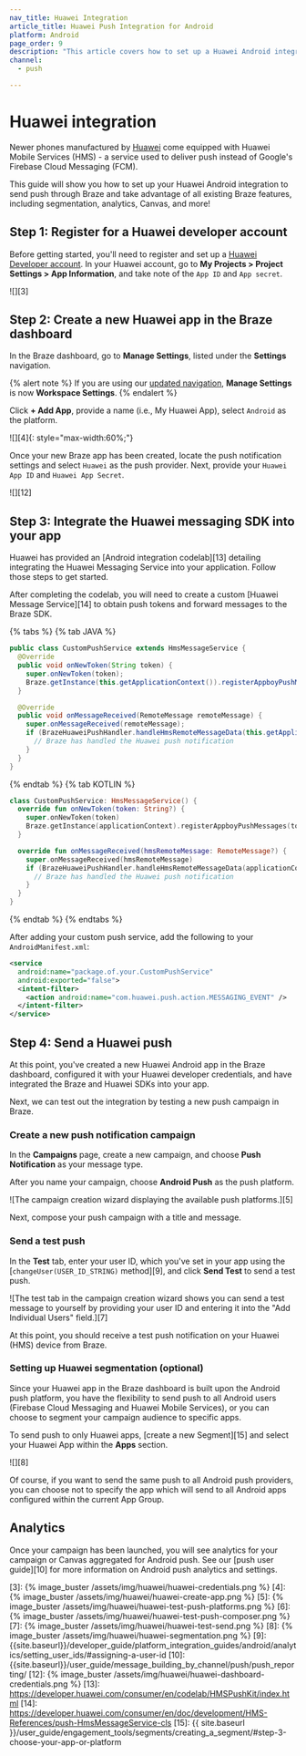 ```yaml
---
nav_title: Huawei Integration
article_title: Huawei Push Integration for Android
platform: Android
page_order: 9
description: "This article covers how to set up a Huawei Android integration."
channel:
  - push

---
```


# Huawei integration

Newer phones manufactured by [Huawei][1] come equipped with Huawei Mobile Services (HMS) - a service used to deliver push instead of Google's Firebase Cloud Messaging (FCM).

This guide will show you how to set up your Huawei Android integration to send push through Braze and take advantage of all existing Braze features, including segmentation, analytics, Canvas, and more!

## Step 1: Register for a Huawei developer account

Before getting started, you'll need to register and set up a [Huawei Developer account][2]. In your Huawei account, go to **My Projects > Project Settings > App Information**, and take note of the `App ID` and `App secret`.

![][3]

## Step 2: Create a new Huawei app in the Braze dashboard

In the Braze dashboard, go to **Manage Settings**, listed under the **Settings** navigation.

{% alert note %}
If you are using our [updated navigation]({{site.baseurl}}/navigation/), **Manage Settings** is now **Workspace Settings**.
{% endalert %}

Click **+ Add App**, provide a name (i.e., My Huawei App), select `Android` as the platform.

![][4]{: style="max-width:60%;"}

Once your new Braze app has been created, locate the push notification settings and select `Huawei` as the push provider. Next, provide your `Huawei App ID` and `Huawei App Secret`.

![][12]

## Step 3: Integrate the Huawei messaging SDK into your app

Huawei has provided an [Android integration codelab][13] detailing integrating the Huawei Messaging Service into your application. Follow those steps to get started.

After completing the codelab, you will need to create a custom [Huawei Message Service][14] to obtain push tokens and forward messages to the Braze SDK.

{% tabs %}
{% tab JAVA %}

```java
public class CustomPushService extends HmsMessageService {
  @Override
  public void onNewToken(String token) {
    super.onNewToken(token);
    Braze.getInstance(this.getApplicationContext()).registerAppboyPushMessages(token);
  }

  @Override
  public void onMessageReceived(RemoteMessage remoteMessage) {
    super.onMessageReceived(remoteMessage);
    if (BrazeHuaweiPushHandler.handleHmsRemoteMessageData(this.getApplicationContext(), remoteMessage.getDataOfMap())) {
      // Braze has handled the Huawei push notification
    }
  }
}
```

{% endtab %}
{% tab KOTLIN %}

```kotlin
class CustomPushService: HmsMessageService() {
  override fun onNewToken(token: String?) {
    super.onNewToken(token)
    Braze.getInstance(applicationContext).registerAppboyPushMessages(token!!)
  }

  override fun onMessageReceived(hmsRemoteMessage: RemoteMessage?) {
    super.onMessageReceived(hmsRemoteMessage)
    if (BrazeHuaweiPushHandler.handleHmsRemoteMessageData(applicationContext, hmsRemoteMessage?.dataOfMap)) {
      // Braze has handled the Huawei push notification
    }
  }
}
```

{% endtab %}
{% endtabs %}

After adding your custom push service, add the following to your `AndroidManifest.xml`:

```xml
<service
  android:name="package.of.your.CustomPushService"
  android:exported="false">
  <intent-filter>
    <action android:name="com.huawei.push.action.MESSAGING_EVENT" />
  </intent-filter>
</service>
```

## Step 4: Send a Huawei push

At this point, you've created a new Huawei Android app in the Braze dashboard, configured it with your Huawei developer credentials, and have integrated the Braze and Huawei SDKs into your app.

Next, we can test out the integration by testing a new push campaign in Braze.

### Create a new push notification campaign

In the **Campaigns** page, create a new campaign, and choose **Push Notification** as your message type.

After you name your campaign, choose **Android Push** as the push platform.

![The campaign creation wizard displaying the available push platforms.][5]

Next, compose your push campaign with a title and message.

### Send a test push

In the **Test** tab, enter your user ID, which you've set in your app using the [`changeUser(USER_ID_STRING)` method][9], and click **Send Test** to send a test push.

![The test tab in the campaign creation wizard shows you can send a test message to yourself by providing your user ID and entering it into the "Add Individual Users" field.][7]

At this point, you should receive a test push notification on your Huawei (HMS) device from Braze.

### Setting up Huawei segmentation (optional)

Since your Huawei app in the Braze dashboard is built upon the Android push platform, you have the flexibility to send push to all Android users (Firebase Cloud Messaging and Huawei Mobile Services), or you can choose to segment your campaign audience to specific apps.

To send push to only Huawei apps, [create a new Segment][15] and select your Huawei App within the **Apps** section.

![][8]

Of course, if you want to send the same push to all Android push providers, you can choose not to specify the app which will send to all Android apps configured within the current App Group.

## Analytics

Once your campaign has been launched, you will see analytics for your campaign or Canvas aggregated for Android push. See our [push user guide][10] for more information on Android push analytics and settings.

[1]: https://huaweimobileservices.com/
[2]: https://developer.huawei.com/consumer/en/console
[3]: {% image_buster /assets/img/huawei/huawei-credentials.png %}
[4]: {% image_buster /assets/img/huawei/huawei-create-app.png %}
[5]: {% image_buster /assets/img/huawei/huawei-test-push-platforms.png %}
[6]: {% image_buster /assets/img/huawei/huawei-test-push-composer.png %}
[7]: {% image_buster /assets/img/huawei/huawei-test-send.png %}
[8]: {% image_buster /assets/img/huawei/huawei-segmentation.png %}
[9]: {{site.baseurl}}/developer_guide/platform_integration_guides/android/analytics/setting_user_ids/#assigning-a-user-id
[10]: {{site.baseurl}}/user_guide/message_building_by_channel/push/push_reporting/
[12]: {% image_buster /assets/img/huawei/huawei-dashboard-credentials.png %}
[13]: https://developer.huawei.com/consumer/en/codelab/HMSPushKit/index.html
[14]: https://developer.huawei.com/consumer/en/doc/development/HMS-References/push-HmsMessageService-cls
[15]: {{ site.baseurl }}/user_guide/engagement_tools/segments/creating_a_segment/#step-3-choose-your-app-or-platform

